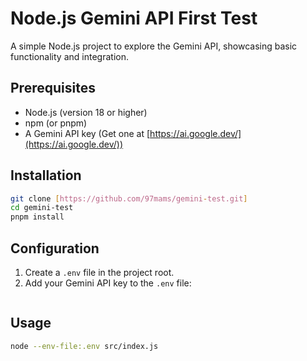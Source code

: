 # Node.js Gemini API First Test

A simple Node.js project to explore the Gemini API, showcasing basic functionality and integration.

## Prerequisites

* Node.js (version 18 or higher)
* npm (or pnpm)
* A Gemini API key (Get one at [https://ai.google.dev/](https://ai.google.dev/))

## Installation

```bash
git clone [https://github.com/97mams/gemini-test.git]
cd gemini-test
pnpm install
```

## Configuration

1. Create a `.env` file in the project root.
2. Add your Gemini API key to the `.env` file:

```GEMINI_API_KEY=YOUR_API_KEY
```

## Usage

```bash
node --env-file:.env src/index.js
```
